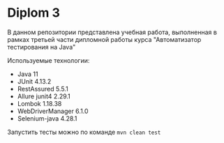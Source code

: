 # Diplom 3
В данном репозитории представлена учебная работа, выполненная в рамках третьей части дипломной работы курса "Автоматизатор тестирования на Java"

Используемые технологии:
* Java 11
* JUnit 4.13.2
* RestAssured 5.5.1
* Allure junit4 2.29.1
* Lombok 1.18.38
* WebDriverManager 6.1.0
* Selenium-java 4.28.1


Запустить тесты можно по команде `mvn clean test`